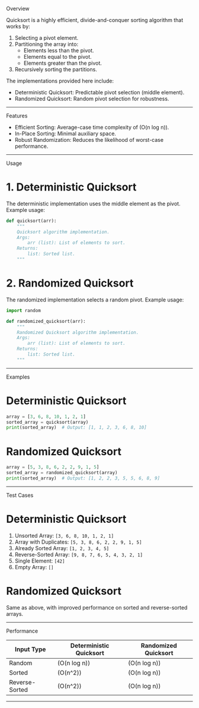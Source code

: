 
 Overview

Quicksort is a highly efficient, divide-and-conquer sorting algorithm that works by:
1. Selecting a pivot element.
2. Partitioning the array into:
   - Elements less than the pivot.
   - Elements equal to the pivot.
   - Elements greater than the pivot.
3. Recursively sorting the partitions.

The implementations provided here include:
- Deterministic Quicksort: Predictable pivot selection (middle element).
- Randomized Quicksort: Random pivot selection for robustness.

---

 Features
- Efficient Sorting: Average-case time complexity of (O(n log n)).
- In-Place Sorting: Minimal auxiliary space.
- Robust Randomization: Reduces the likelihood of worst-case performance.

---

 Usage

# 1. Deterministic Quicksort
The deterministic implementation uses the middle element as the pivot. Example usage:
```python
def quicksort(arr):
    """
    Quicksort algorithm implementation.
    Args:
        arr (list): List of elements to sort.
    Returns:
        list: Sorted list.
    """
```

# 2. Randomized Quicksort
The randomized implementation selects a random pivot. Example usage:
```python
import random

def randomized_quicksort(arr):
    """
    Randomized Quicksort algorithm implementation.
    Args:
        arr (list): List of elements to sort.
    Returns:
        list: Sorted list.
    """
```

---

 Examples

# Deterministic Quicksort
```python
array = [3, 6, 8, 10, 1, 2, 1]
sorted_array = quicksort(array)
print(sorted_array)  # Output: [1, 1, 2, 3, 6, 8, 10]
```

# Randomized Quicksort
```python
array = [5, 3, 8, 6, 2, 2, 9, 1, 5]
sorted_array = randomized_quicksort(array)
print(sorted_array)  # Output: [1, 2, 2, 3, 5, 5, 6, 8, 9]
```

---

 Test Cases

# Deterministic Quicksort
1. Unsorted Array: `[3, 6, 8, 10, 1, 2, 1]`
2. Array with Duplicates: `[5, 3, 8, 6, 2, 2, 9, 1, 5]`
3. Already Sorted Array: `[1, 2, 3, 4, 5]`
4. Reverse-Sorted Array: `[9, 8, 7, 6, 5, 4, 3, 2, 1]`
5. Single Element: `[42]`
6. Empty Array: `[]`

# Randomized Quicksort
Same as above, with improved performance on sorted and reverse-sorted arrays.

---

 Performance

| Input Type        | Deterministic Quicksort | Randomized Quicksort |
|--------------------|-------------------------|-----------------------|
| Random            | (O(n log n))         | (O(n log n))       |
| Sorted            | (O(n^2))              | (O(n log n))       |
| Reverse-Sorted    | (O(n^2))              | (O(n log n))       |

---



